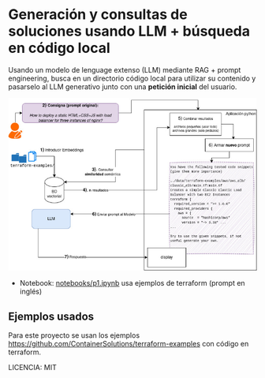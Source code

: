# Generación y consultas de soluciones usando LLM + búsqueda en código local

Usando un modelo de lenguage extenso (LLM) mediante RAG + prompt engineering, busca en un directorio código local para utilizar su contenido y pasarselo al LLM generativo junto con una **petición inicial** del usuario.

![rag-codigo-local.jpg](rag-codigo-local.jpg)

- Notebook: [notebooks/p1.ipynb](notebooks/p1.ipynb) usa ejemplos de terraform (prompt en inglés)

## Ejemplos usados

Para este proyecto se usan los ejemplos https://github.com/ContainerSolutions/terraform-examples con código en terraform. 

LICENCIA: MIT

